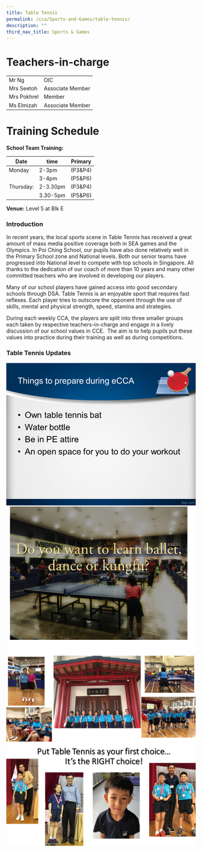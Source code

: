 ```yaml
---
title: Table Tennis
permalink: /cca/Sports-and-Games/table-tennis/
description: ""
third_nav_title: Sports & Games
---
```

# Teachers-in-charge

| | |
| -------- |  -------- |
| Mr Ng |  OIC |
|Mrs Seetoh | Associate Member |
|Mrs Pokhrel | Member |
|Ms Elmizah | Associate Member |

# Training Schedule

**School Team Training:**

|Date| time | Primary| 
|-----|----|------|
|Monday|2-3pm |(P3&P4)|
||3-4pm |(P5&P6)|
|Thursday:|2-3.30pm |(P3&P4)|
||3.30-5pm |(P5&P6)|

**Venue:**
Level 5 at Blk E


### Introduction

In recent years, the local sports scene in Table Tennis has received a great amount of mass media positive coverage both in SEA games and the Olympics. In Poi Ching School, our pupils have also done relatively well in the Primary School zone and National levels. Both our senior teams have progressed into National level to compete with top schools in Singapore. All thanks to the dedication of our coach of more than 10 years and many other committed teachers who are involved in developing our players.

Many of our school players have gained access into good secondary schools through DSA. Table Tennis is an enjoyable sport that requires fast reflexes. Each player tries to outscore the opponent through the use of skills, mental and physical strength, speed, stamina and strategies.

During each weekly CCA, the players are split into three smaller groups each taken by respective teachers-in-charge and engage in a lively discussion of our school values in CCE.  The aim is to help pupils put these values into practice during their training as well as during competitions.


### Table Tennis Updates
![](/images/Slide2.png)
![](/images/etennis01.jpg)
![](/images/etennis02.jpg)
![](/images/etennis04.jpg)